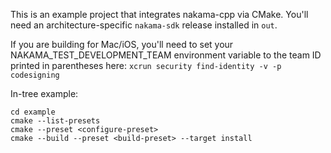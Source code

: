 This is an example project that integrates nakama-cpp via CMake. You'll need an architecture-specific `nakama-sdk` release
installed in `out`.

If you are building for Mac/iOS, you'll need to set your NAKAMA_TEST_DEVELOPMENT_TEAM environment variable to the team ID printed in parentheses here: `xcrun security find-identity -v -p codesigning`

In-tree example:
```
cd example
cmake --list-presets
cmake --preset <configure-preset>
cmake --build --preset <build-preset> --target install
```